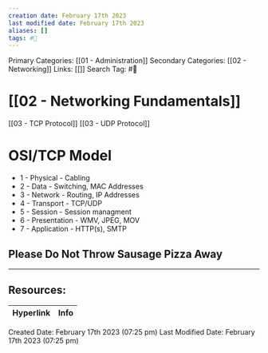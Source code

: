 ```yaml
---
creation date: February 17th 2023
last modified date: February 17th 2023
aliases: []
tags: #📖
---
```


Primary Categories: [[01 - Administration]] 
Secondary Categories: [[02 - Networking]] 
Links: [[]] 
Search Tag: #📖  

# [[02 - Networking Fundamentals]]  

[[03 - TCP Protocol]]
[[03 - UDP Protocol]]

# OSI/TCP Model

- 1 - Physical - Cabling
- 2 - Data - Switching, MAC Addresses
- 3 - Network - Routing, IP Addresses
- 4 - Transport - TCP/UDP
- 5 - Session - Session managment
- 6 - Presentation - WMV, JPEG, MOV
- 7 - Application - HTTP(s), SMTP

## Please Do Not Throw Sausage Pizza Away



___

## Resources:

| Hyperlink | Info |
| --------- | ---- |


Created Date: February 17th 2023 (07:25 pm) 
Last Modified Date: February 17th 2023 (07:25 pm)

